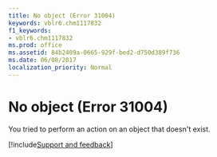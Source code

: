 ```yaml
---
title: No object (Error 31004)
keywords: vblr6.chm1117832
f1_keywords:
- vblr6.chm1117832
ms.prod: office
ms.assetid: 84b2409a-0665-929f-bed2-d750d389f736
ms.date: 06/08/2017
localization_priority: Normal
---
```



# No object (Error 31004)

You tried to perform an action on an object that doesn't exist.

[!include[Support and feedback](~/includes/feedback-boilerplate.md)]